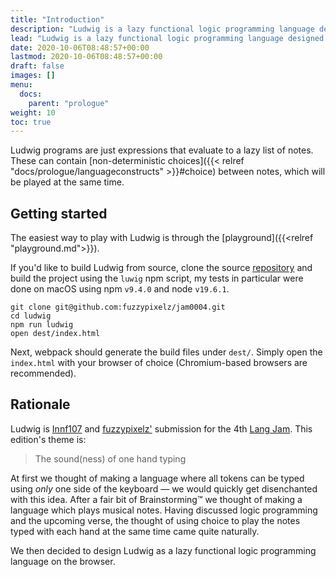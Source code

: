 ```yaml
---
title: "Introduction"
description: "Ludwig is a lazy functional logic programming language designed to compose and play music."
lead: "Ludwig is a lazy functional logic programming language designed to compose and play music."
date: 2020-10-06T08:48:57+00:00
lastmod: 2020-10-06T08:48:57+00:00
draft: false
images: []
menu:
  docs:
    parent: "prologue"
weight: 10
toc: true
---
```


Ludwig programs are just expressions that evaluate to a lazy list of notes. These can contain [non-deterministic choices]({{< relref "docs/prologue/languageconstructs" >}}#choice) between notes, which will be played at the same time.

## Getting started

The easiest way to play with Ludwig is through the [playground]({{<relref "playground.md">}}).

If you'd like to build Ludwig from source, clone the source
[repository](https://github.com/fuzzypixelz/jam0004) and build the project using
the `luwig` npm script, my tests in particular were done on macOS using npm
`v9.4.0` and node `v19.6.1`.

```console
git clone git@github.com:fuzzypixelz/jam0004.git
cd ludwig
npm run ludwig
open dest/index.html
```

Next, webpack should generate the build files under `dest/`. Simply open the
`index.html` with your browser of choice (Chromium-based browsers are recommended).

## Rationale

Ludwig is [Innf107](https://github.com/Innf107) and
[fuzzypixelz'](https://github.com/fuzzypixelz) submission for the 4th [Lang
Jam](https://github.com/langjam/langjam). This edition's theme is:

> The sound(ness) of one hand typing

At first we thought of making a language where all tokens can be typed using
_only_ one side of the keyboard — we would quickly get disenchanted with this
idea. After a fair bit of Brainstorming™ we thought of making a language which
plays musical notes.
Having discussed logic programming and the upcoming verse, the thought of using choice to play the notes typed with each hand at the same time came quite naturally.

We then decided to design Ludwig as a lazy functional logic programming language on
the browser.
